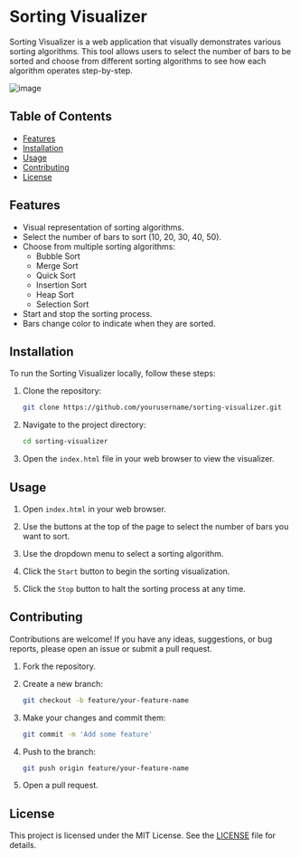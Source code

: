 # Sorting Visualizer

Sorting Visualizer is a web application that visually demonstrates various sorting algorithms. This tool allows users to select the number of bars to be sorted and choose from different sorting algorithms to see how each algorithm operates step-by-step.

![image](https://github.com/basitsaiyed/Sorting-Visualizer/assets/91619822/5440b6df-0746-41ec-a0b4-83f0a605b16b)

## Table of Contents

- [Features](#features)
- [Installation](#installation)
- [Usage](#usage)
- [Contributing](#contributing)
- [License](#license)

## Features

- Visual representation of sorting algorithms.
- Select the number of bars to sort (10, 20, 30, 40, 50).
- Choose from multiple sorting algorithms:
  - Bubble Sort
  - Merge Sort
  - Quick Sort
  - Insertion Sort
  - Heap Sort
  - Selection Sort
- Start and stop the sorting process.
- Bars change color to indicate when they are sorted.

## Installation

To run the Sorting Visualizer locally, follow these steps:

1. Clone the repository:
    ```bash
    git clone https://github.com/yourusername/sorting-visualizer.git
    ```

2. Navigate to the project directory:
    ```bash
    cd sorting-visualizer
    ```

3. Open the `index.html` file in your web browser to view the visualizer.

## Usage

1. Open `index.html` in your web browser.

2. Use the buttons at the top of the page to select the number of bars you want to sort.

3. Use the dropdown menu to select a sorting algorithm.

4. Click the `Start` button to begin the sorting visualization.

5. Click the `Stop` button to halt the sorting process at any time.

## Contributing

Contributions are welcome! If you have any ideas, suggestions, or bug reports, please open an issue or submit a pull request.

1. Fork the repository.

2. Create a new branch:
    ```bash
    git checkout -b feature/your-feature-name
    ```

3. Make your changes and commit them:
    ```bash
    git commit -m 'Add some feature'
    ```

4. Push to the branch:
    ```bash
    git push origin feature/your-feature-name
    ```

5. Open a pull request.

## License

This project is licensed under the MIT License. See the [LICENSE](LICENSE) file for details.
